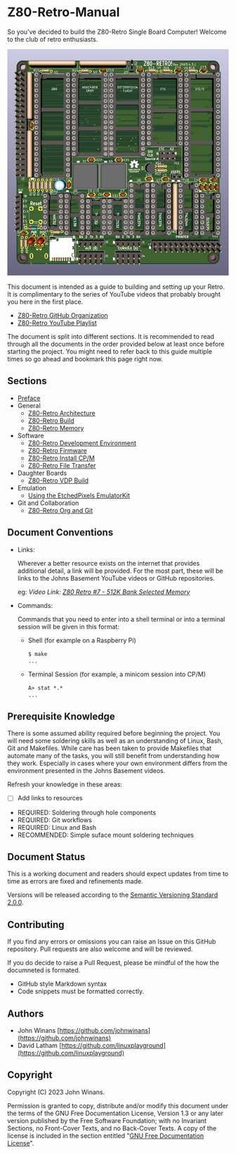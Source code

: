 # Z80-Retro-Manual

So you've decided to build the Z80-Retro Single Board Computer! Welcome to the
club of retro enthusiasts.

![3D Render of the Z80-Retro CPU Board](./assets/2063-Z80.jpg "Z80-Retro CPU Board")

This document is intended as a guide to building and setting up your Retro.  It
is complimentary to the series of YouTube videos that probably brought you here
in the first place.

- [Z80-Retro GitHub Organization](https://github.com/Z80-Retro)
- [Z80-Retro YouTube Playlist](https://www.youtube.com/playlist?list=PL3by7evD3F51Cf9QnsAEdgSQ4cz7HQZX5)

The document is split into different sections.  It is recommended to read
through all the documents in the order provided below at least once before
starting the project.  You might need to refer back to this guide multiple times
so go ahead and bookmark this page right now.

## Sections

- [Preface](./PREFACE.md)
- General
  - [Z80-Retro Architecture](./Z80-RETRO-ARCHITECTURE.md)
  - [Z80-Retro Build](./Z80-RETRO-BUILD.md)
  - [Z80-Retro Memory](./Z80-RETRO-MEMORY.md)
- Software
  - [Z80-Retro Development Environment](./Z80-RETRO-DEVEVELOPMENT.md)
  - [Z80-Retro Firmware](./Z80-RETRO-FIRMWARE.md)
  - [Z80-Retro Install CP/M](./Z80-RETRO-INSTALL-CPM.md)
  - [Z80-Retro File Transfer](./Z80-RETRO-FILE-XFER.md)
- Daughter Boards
  - [Z80-Retro VDP Build](./Z80-RETRO-VDP-BUILD.md)
- Emulation
  - [Using the EtchedPixels EmulatorKit](./Z80-RETRO-EMULATOR.md)
- Git and Collaboration
  - [Z80-Retro Org and Git](./Z80-RETRO-ORG-AND-GIT.md)

## Document Conventions

- Links:

  Wherever a better resource exists on the internet that provides additional
  detail, a link will be provided.  For the most part, these will be links to
  the Johns Basement YouTube videos or GitHub repositories.

  eg: _Video Link:  [Z80 Retro #7 - 512K Bank Selected Memory](https://www.youtube.com/watch?v=zrnZkAMAh6A)_

- Commands:

  Commands that you need to enter into a shell terminal or into a terminal
  session will be given in this format:

  - Shell (for example on a Raspberry Pi)

    ```text
    $ make
    ...
    ```

  - Terminal Session (for example, a minicom session into CP/M)

    ```text
    A> stat *.*
    ...
    ```

## Prerequisite Knowledge

There is some assumed ability required before beginning the project.  You will
need some soldering skills as well as an understanding of Linux, Bash, Git and
Makefiles.  While care has been taken to provide Makefiles that automate many
of the tasks, you will still benefit from understanding how they work.
Especially in cases where your own environment differs from the environment
presented in the Johns Basement videos.

Refresh your knowledge in these areas:

- [ ] Add links to resources

- REQUIRED: Soldering through hole components
- REQUIRED: Git workflows
- REQUIRED: Linux and Bash
- RECOMMENDED: Simple suface mount soldering techniques

## Document Status

This is a working document and readers should expect updates from time to time
as errors are fixed and refinements made.

Versions will be released according to the  [Semantic Versioning Standard 2.0.0](https://semver.org/spec/v2.0.0.html).

## Contributing

If you find any errors or omissions you can raise an Issue on this GitHub
repository.  Pull requests are also welcome and will be reviewed.

If you do decide to raise a Pull Request, please be mindful of the how the
documneted is formated.

- GitHub style Markdown syntax
- Code snippets must be formatted correctly.

## Authors

- John Winans [https://github.com/johnwinans](https://github.com/johnwinans)
- David Latham [https://github.com/linuxplayground](https://github.com/linuxplayground)

## Copyright

  Copyright (C)  2023  John Winans.

  Permission is granted to copy, distribute and/or modify this document under
  the terms of the GNU Free Documentation License, Version 1.3 or any later
  version published by the Free Software Foundation; with no Invariant Sections,
  no Front-Cover Texts, and no Back-Cover Texts.
  A copy of the license is included in the section entitled
  "[GNU Free Documentation License](./GNU%20Free%20Documentation%20License.md)".

